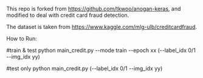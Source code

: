 This repo is forked from https://github.com/tkwoo/anogan-keras, and modified to deal with credit card fraud detection. 

The dataset is taken from https://www.kaggle.com/mlg-ulb/creditcardfraud. 

How to Run:

#train & test
python main_credit.py --mode train --epoch xx (--label_idx 0/1  --img_idx yy)

#test only
python main_credit.py (--label_idx 0/1  --img_idx yy)
